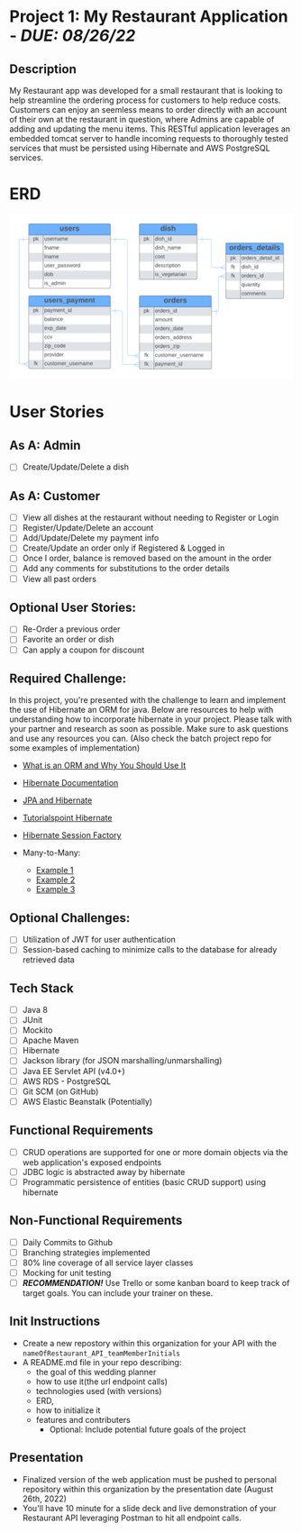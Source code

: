 # **Project 1:** My Restaurant Application - **_DUE: 08/26/22_**

## Description

My Restaurant app was developed for a small restaurant that is looking to help streamline the ordering process for customers to help reduce costs. Customers can enjoy an seemless means to order directly with an account of their own at the restaurant in question, where Admins are capable of adding and updating the menu items. This RESTful application leverages an embedded tomcat server to handle incoming requests to thoroughly tested services that must be persisted using Hibernate and AWS PostgreSQL services.

# ERD

![](img/p1-erd.png)

# User Stories

## As A: Admin

-   [ ] Create/Update/Delete a dish

## As A: Customer

-   [ ] View all dishes at the restaurant without needing to Register or Login
-   [ ] Register/Update/Delete an account
-   [ ] Add/Update/Delete my payment info
-   [ ] Create/Update an order only if Registered & Logged in
-   [ ] Once I order, balance is removed based on the amount in the order
-   [ ] Add any comments for substitutions to the order details
-   [ ] View all past orders

## Optional User Stories:

-   [ ] Re-Order a previous order
-   [ ] Favorite an order or dish
-   [ ] Can apply a coupon for discount

## Required Challenge:

In this project, you're presented with the challenge to learn and implement the use of Hibernate an ORM for java. Below are resources to help with understanding how to incorporate hibernate in your project. Please talk with your partner and research as soon as possible. Make sure to ask questions and use any resources you can. (Also check the batch project repo for some examples of implementation)

-   [What is an ORM and Why You Should Use It](https://blog.bitsrc.io/what-is-an-orm-and-why-you-should-use-it-b2b6f75f5e2a)

-   [Hibernate Documentation](https://hibernate.org/orm/documentation/5.4/)

-   [JPA and Hibernate](https://www.baeldung.com/jpql-hql-criteria-query)

-   [Tutorialspoint Hibernate](https://www.tutorialspoint.com/hibernate/index.htm)

-   [Hibernate Session Factory](https://www.java2novice.com/hibernate/session-factory/)

-   Many-to-Many: 
    -  [Example 1](https://www.codejava.net/frameworks/hibernate/hibernate-many-to-many-association-with-extra-columns-in-join-table-example)
    -  [Example 2](https://mkyong.com/hibernate/hibernate-many-to-many-example-join-table-extra-column-annotation/)
    -  [Example 3](https://stackoverflow.com/questions/5127129/mapping-many-to-many-association-table-with-extra-columns)

## Optional Challenges:

-   [ ] Utilization of JWT for user authentication
-   [ ] Session-based caching to minimize calls to the database for already retrieved data

## Tech Stack

-   [ ] Java 8
-   [ ] JUnit
-   [ ] Mockito
-   [ ] Apache Maven
-   [ ] Hibernate
-   [ ] Jackson library (for JSON marshalling/unmarshalling)
-   [ ] Java EE Servlet API (v4.0+)
-   [ ] AWS RDS - PostgreSQL
-   [ ] Git SCM (on GitHub)
-   [ ] AWS Elastic Beanstalk (Potentially)

## Functional Requirements

-   [ ] CRUD operations are supported for one or more domain objects via the web application's exposed endpoints
-   [ ] JDBC logic is abstracted away by hibernate
-   [ ] Programmatic persistence of entities (basic CRUD support) using hibernate

## Non-Functional Requirements

-   [ ] Daily Commits to Github
-   [ ] Branching strategies implemented
-   [ ] 80% line coverage of all service layer classes
-   [ ] Mocking for unit testing
-   [ ] **_RECOMMENDATION!_** Use Trello or some kanban board to keep track of target goals. You can include your trainer on these.

## Init Instructions

-   Create a new repostory within this organization for your API with the `nameOfRestaurant_API_teamMemberInitials`
-   A README.md file in your repo describing:
    -   the goal of this wedding planner
    -   how to use it(the url endpoint calls)
    -   technologies used (with versions)
    -   ERD,
    -   how to initialize it
    -   features and contributers
        -   Optional: Include potential future goals of the project

## Presentation

-   Finalized version of the web application must be pushed to personal repository within this organization by the presentation date (August 26th, 2022)
-   You'll have 10 minute for a slide deck and live demonstration of your Restaurant API leveraging Postman to hit all endpoint calls.
